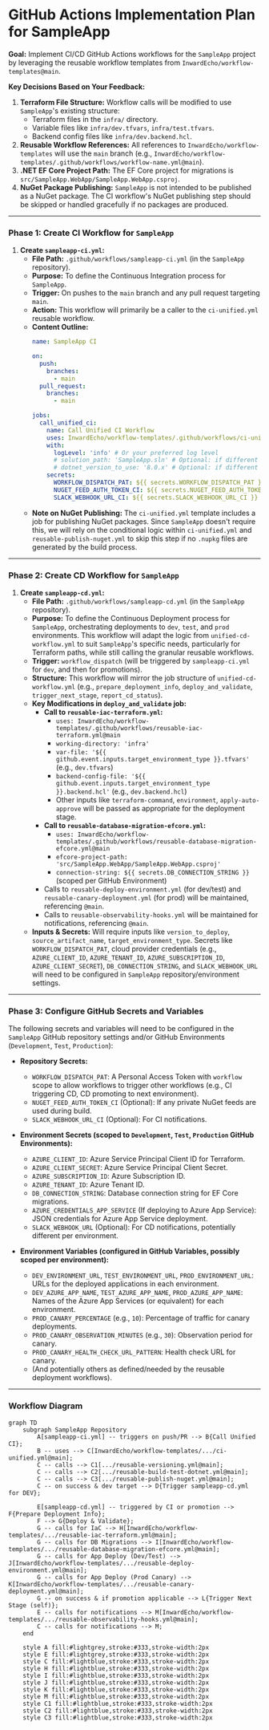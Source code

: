 # GitHub Actions Implementation Plan for SampleApp

**Goal:** Implement CI/CD GitHub Actions workflows for the `SampleApp` project by leveraging the reusable workflow templates from `InwardEcho/workflow-templates@main`.

**Key Decisions Based on Your Feedback:**

1.  **Terraform File Structure:** Workflow calls will be modified to use `SampleApp`'s existing structure:
    *   Terraform files in the `infra/` directory.
    *   Variable files like `infra/dev.tfvars`, `infra/test.tfvars`.
    *   Backend config files like `infra/dev.backend.hcl`.
2.  **Reusable Workflow References:** All references to `InwardEcho/workflow-templates` will use the `main` branch (e.g., `InwardEcho/workflow-templates/.github/workflows/workflow-name.yml@main`).
3.  **.NET EF Core Project Path:** The EF Core project for migrations is `src/SampleApp.WebApp/SampleApp.WebApp.csproj`.
4.  **NuGet Package Publishing:** `SampleApp` is not intended to be published as a NuGet package. The CI workflow's NuGet publishing step should be skipped or handled gracefully if no packages are produced.

---

### Phase 1: Create CI Workflow for `SampleApp`

1.  **Create `sampleapp-ci.yml`:**
    *   **File Path:** `.github/workflows/sampleapp-ci.yml` (in the `SampleApp` repository).
    *   **Purpose:** To define the Continuous Integration process for `SampleApp`.
    *   **Trigger:** On pushes to the `main` branch and any pull request targeting `main`.
    *   **Action:** This workflow will primarily be a caller to the `ci-unified.yml` reusable workflow.
    *   **Content Outline:**
        ```yaml
        name: SampleApp CI
        
        on:
          push:
            branches:
              - main
          pull_request:
            branches:
              - main
        
        jobs:
          call_unified_ci:
            name: Call Unified CI Workflow
            uses: InwardEcho/workflow-templates/.github/workflows/ci-unified.yml@main
            with:
              logLevel: 'info' # Or your preferred log level
              # solution_path: 'SampleApp.sln' # Optional: if different from default in reusable
              # dotnet_version_to_use: '8.0.x' # Optional: if different from default
            secrets:
              WORKFLOW_DISPATCH_PAT: ${{ secrets.WORKFLOW_DISPATCH_PAT }} # Required for triggering CD
              NUGET_FEED_AUTH_TOKEN_CI: ${{ secrets.NUGET_FEED_AUTH_TOKEN_CI }} # Optional
              SLACK_WEBHOOK_URL_CI: ${{ secrets.SLACK_WEBHOOK_URL_CI }} # Optional
        ```
    *   **Note on NuGet Publishing:** The `ci-unified.yml` template includes a job for publishing NuGet packages. Since `SampleApp` doesn't require this, we will rely on the conditional logic within `ci-unified.yml` and `reusable-publish-nuget.yml` to skip this step if no `.nupkg` files are generated by the build process.

---

### Phase 2: Create CD Workflow for `SampleApp`

1.  **Create `sampleapp-cd.yml`:**
    *   **File Path:** `.github/workflows/sampleapp-cd.yml` (in the `SampleApp` repository).
    *   **Purpose:** To define the Continuous Deployment process for `SampleApp`, orchestrating deployments to `dev`, `test`, and `prod` environments. This workflow will adapt the logic from `unified-cd-workflow.yml` to suit `SampleApp`'s specific needs, particularly for Terraform paths, while still calling the granular reusable workflows.
    *   **Trigger:** `workflow_dispatch` (will be triggered by `sampleapp-ci.yml` for `dev`, and then for promotions).
    *   **Structure:** This workflow will mirror the job structure of `unified-cd-workflow.yml` (e.g., `prepare_deployment_info`, `deploy_and_validate`, `trigger_next_stage`, `report_cd_status`).
    *   **Key Modifications in `deploy_and_validate` job:**
        *   **Call to `reusable-iac-terraform.yml`:**
            *   `uses: InwardEcho/workflow-templates/.github/workflows/reusable-iac-terraform.yml@main`
            *   `working-directory: 'infra'`
            *   `var-file: '${{ github.event.inputs.target_environment_type }}.tfvars'` (e.g., `dev.tfvars`)
            *   `backend-config-file: '${{ github.event.inputs.target_environment_type }}.backend.hcl'` (e.g., `dev.backend.hcl`)
            *   Other inputs like `terraform-command`, `environment`, `apply-auto-approve` will be passed as appropriate for the deployment stage.
        *   **Call to `reusable-database-migration-efcore.yml`:**
            *   `uses: InwardEcho/workflow-templates/.github/workflows/reusable-database-migration-efcore.yml@main`
            *   `efcore-project-path: 'src/SampleApp.WebApp/SampleApp.WebApp.csproj'`
            *   `connection-string: ${{ secrets.DB_CONNECTION_STRING }}` (scoped per GitHub Environment)
        *   Calls to `reusable-deploy-environment.yml` (for dev/test) and `reusable-canary-deployment.yml` (for prod) will be maintained, referencing `@main`.
        *   Calls to `reusable-observability-hooks.yml` will be maintained for notifications, referencing `@main`.
    *   **Inputs & Secrets:** Will require inputs like `version_to_deploy`, `source_artifact_name`, `target_environment_type`. Secrets like `WORKFLOW_DISPATCH_PAT`, cloud provider credentials (e.g., `AZURE_CLIENT_ID`, `AZURE_TENANT_ID`, `AZURE_SUBSCRIPTION_ID`, `AZURE_CLIENT_SECRET`), `DB_CONNECTION_STRING`, and `SLACK_WEBHOOK_URL` will need to be configured in `SampleApp` repository/environment settings.

---

### Phase 3: Configure GitHub Secrets and Variables

The following secrets and variables will need to be configured in the `SampleApp` GitHub repository settings and/or GitHub Environments (`Development`, `Test`, `Production`):

*   **Repository Secrets:**
    *   `WORKFLOW_DISPATCH_PAT`: A Personal Access Token with `workflow` scope to allow workflows to trigger other workflows (e.g., CI triggering CD, CD promoting to next environment).
    *   `NUGET_FEED_AUTH_TOKEN_CI` (Optional): If any private NuGet feeds are used during build.
    *   `SLACK_WEBHOOK_URL_CI` (Optional): For CI notifications.

*   **Environment Secrets (scoped to `Development`, `Test`, `Production` GitHub Environments):**
    *   `AZURE_CLIENT_ID`: Azure Service Principal Client ID for Terraform.
    *   `AZURE_CLIENT_SECRET`: Azure Service Principal Client Secret.
    *   `AZURE_SUBSCRIPTION_ID`: Azure Subscription ID.
    *   `AZURE_TENANT_ID`: Azure Tenant ID.
    *   `DB_CONNECTION_STRING`: Database connection string for EF Core migrations.
    *   `AZURE_CREDENTIALS_APP_SERVICE` (If deploying to Azure App Service): JSON credentials for Azure App Service deployment.
    *   `SLACK_WEBHOOK_URL` (Optional): For CD notifications, potentially different per environment.

*   **Environment Variables (configured in GitHub Variables, possibly scoped per environment):**
    *   `DEV_ENVIRONMENT_URL`, `TEST_ENVIRONMENT_URL`, `PROD_ENVIRONMENT_URL`: URLs for the deployed applications in each environment.
    *   `DEV_AZURE_APP_NAME`, `TEST_AZURE_APP_NAME`, `PROD_AZURE_APP_NAME`: Names of the Azure App Services (or equivalent) for each environment.
    *   `PROD_CANARY_PERCENTAGE` (e.g., `10`): Percentage of traffic for canary deployments.
    *   `PROD_CANARY_OBSERVATION_MINUTES` (e.g., `30`): Observation period for canary.
    *   `PROD_CANARY_HEALTH_CHECK_URL_PATTERN`: Health check URL for canary.
    *   (And potentially others as defined/needed by the reusable deployment workflows).

---

### Workflow Diagram

```mermaid
graph TD
    subgraph SampleApp Repository
        A[sampleapp-ci.yml] -- triggers on push/PR --> B{Call Unified CI};
        B -- uses --> C[InwardEcho/workflow-templates/.../ci-unified.yml@main];
        C -- calls --> C1[.../reusable-versioning.yml@main];
        C -- calls --> C2[.../reusable-build-test-dotnet.yml@main];
        C -- calls --> C3[.../reusable-publish-nuget.yml@main];
        C -- on success & dev target --> D{Trigger sampleapp-cd.yml for DEV};

        E[sampleapp-cd.yml] -- triggered by CI or promotion --> F{Prepare Deployment Info};
        F --> G{Deploy & Validate};
        G -- calls for IaC --> H[InwardEcho/workflow-templates/.../reusable-iac-terraform.yml@main];
        G -- calls for DB Migrations --> I[InwardEcho/workflow-templates/.../reusable-database-migration-efcore.yml@main];
        G -- calls for App Deploy (Dev/Test) --> J[InwardEcho/workflow-templates/.../reusable-deploy-environment.yml@main];
        G -- calls for App Deploy (Prod Canary) --> K[InwardEcho/workflow-templates/.../reusable-canary-deployment.yml@main];
        G -- on success & if promotion applicable --> L{Trigger Next Stage (self)};
        E -- calls for notifications --> M[InwardEcho/workflow-templates/.../reusable-observability-hooks.yml@main];
        C -- calls for notifications --> M;
    end

    style A fill:#lightgrey,stroke:#333,stroke-width:2px
    style E fill:#lightgrey,stroke:#333,stroke-width:2px
    style C fill:#lightblue,stroke:#333,stroke-width:2px
    style H fill:#lightblue,stroke:#333,stroke-width:2px
    style I fill:#lightblue,stroke:#333,stroke-width:2px
    style J fill:#lightblue,stroke:#333,stroke-width:2px
    style K fill:#lightblue,stroke:#333,stroke-width:2px
    style M fill:#lightblue,stroke:#333,stroke-width:2px
    style C1 fill:#lightblue,stroke:#333,stroke-width:2px
    style C2 fill:#lightblue,stroke:#333,stroke-width:2px
    style C3 fill:#lightblue,stroke:#333,stroke-width:2px